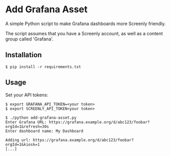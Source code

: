 # Add Grafana Asset

A simple Python script to make Grafana dashboards more Screenly friendly.

The script assumes that you have a Screenly account, as well as a content group called 'Grafana'.

## Installation

```console
$ pip install -r requirements.txt
```

## Usage

Set your API tokens:
```console
$ export GRAFANA_API_TOKEN=<your token>
$ export SCREENLY_API_TOKEN<your token>
```


```console
$ ./python add-grafana-asset.py
Enter Grafana URL: https://grafana.example.org/d/abc123/foobar?orgId=1&refresh=30s
Enter dashboard name: My Dashboard

Adding url: https://grafana.example.org/d/abc123/foobar?orgId=1&kiosk=1
[...]
```
